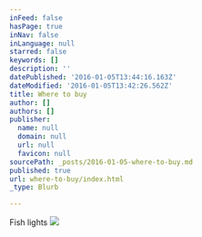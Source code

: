 ```yaml
---
inFeed: false
hasPage: true
inNav: false
inLanguage: null
starred: false
keywords: []
description: ''
datePublished: '2016-01-05T13:44:16.163Z'
dateModified: '2016-01-05T13:42:26.562Z'
title: Where to buy
author: []
authors: []
publisher:
  name: null
  domain: null
  url: null
  favicon: null
sourcePath: _posts/2016-01-05-where-to-buy.md
published: true
url: where-to-buy/index.html
_type: Blurb

---
```

Fish lights
![](https://the-grid-user-content.s3-us-west-2.amazonaws.com/339255aa-6502-449c-a566-d1c45ddf4e47.jpg)